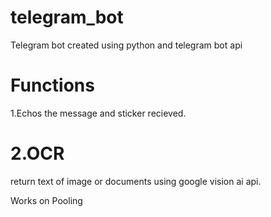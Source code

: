 # telegram_bot
Telegram bot created using python and telegram bot api

# Functions
1.Echos the message and sticker recieved.

# 2.OCR 
return text of image or documents using google vision ai api.

Works on Pooling
